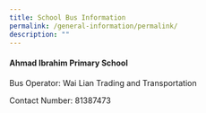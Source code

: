 ```yaml
---
title: School Bus Information
permalink: /general-information/permalink/
description: ""
---
```

#### Ahmad Ibrahim Primary School

Bus Operator: Wai Lian Trading and Transportation

Contact Number: 81387473
